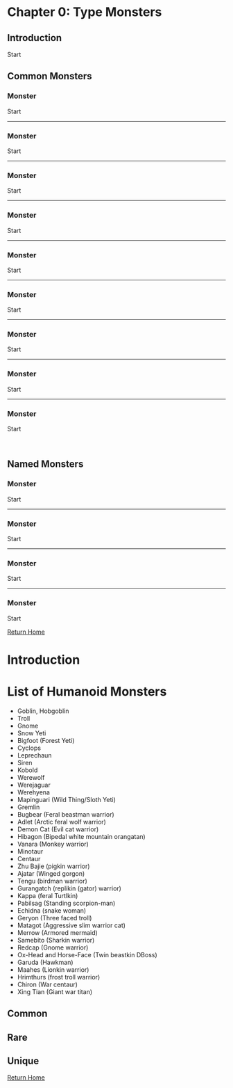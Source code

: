 # __Chapter 0: Type Monsters__

## __Introduction__

Start

## __Common Monsters__

### Monster
Start

---

### Monster
Start

---

### Monster
Start

---

### Monster
Start

---

### Monster
Start

---

### Monster
Start

---

### Monster
Start

---

### Monster
Start

---

### Monster
Start


<br/>


## __Named Monsters__


### Monster
Start

---

### Monster
Start

---

### Monster
Start

---

### Monster
Start


[Return Home](cnf-home.md)

# Introduction

# List of Humanoid Monsters
- Goblin, Hobgoblin
- Troll
- Gnome
- Snow Yeti
- Bigfoot (Forest Yeti)
- Cyclops
- Leprechaun 
- Siren
- Kobold
- Werewolf
- Werejaguar
- Werehyena 
- Mapinguari (Wild Thing/Sloth Yeti)
- Gremlin
- Bugbear (Feral beastman warrior)
- Adlet (Arctic feral wolf warrior)
- Demon Cat (Evil cat warrior)
- Hibagon (Bipedal white mountain orangatan)
- Vanara (Monkey warrior)
- Minotaur
- Centaur
- Zhu Bajie (pigkin warrior)
- Ajatar (Winged gorgon)
- Tengu (birdman warrior)
- Gurangatch (replikin (gator) warrior)
- Kappa (feral Turtlkin)
- Pabilsag (Standing scorpion-man)
- Echidna (snake woman)
- Geryon (Three faced troll)
- Matagot (Aggressive slim warrior cat)
- Merrow (Armored mermaid)
- Samebito (Sharkin warrior)
- Redcap (Gnome warrior)
- Ox-Head and Horse-Face (Twin beastkin DBoss)
- Garuda (Hawkman) 
- Maahes (Lionkin warrior)
- Hrimthurs (frost troll warrior)
- Chiron (War centaur)
- Xing Tian (Giant war titan)

## Common

## Rare

## Unique

[Return Home](cnf-home.md)